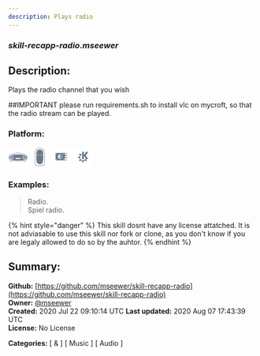 ```yaml
---
description: Plays radio
---
```


### _skill-recapp-radio.mseewer_  
## Description:  
Plays the radio channel that you wish

##IMPORTANT
please run requirements.sh to install vlc on mycroft, so that the radio stream can be played.  
  
  
### Platform:  
 ![Mark I](../.gitbook/assets/mark-1-icon.png)  ![Mark II](../.gitbook/assets/mark-2-icon.png)  ![Picroft](../.gitbook/assets/picroft-icon.png)  ![plasmoid](../.gitbook/assets/kde.png)   
### Examples:  
> Radio.  
> Spiel radio.  
  
{% hint style="danger" %}
This skill dosnt have any license attatched. It is not adviasable to use this skill nor fork or clone, as you don't know if you are legaly allowed to do so by the auhtor.
{% endhint %}
  
## Summary:  
**Github:** [https://github.com/mseewer/skill-recapp-radio](https://github.com/mseewer/skill-recapp-radio)  
**Owner:** [@mseewer](https://github.com/mseewer)  
**Created:** 2020 Jul 22 09:10:14 UTC  **Last updated:** 2020 Aug 07 17:43:39 UTC  
**License:** No License  
  
**Categories:** [ & ] [ Music ] [ Audio ]   

